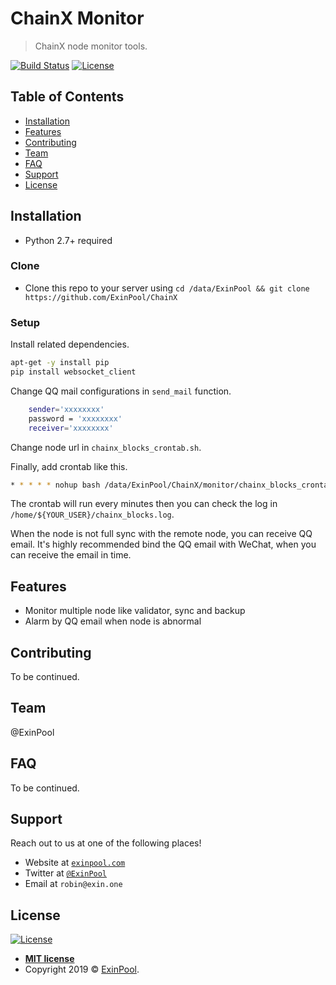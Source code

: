 # ChainX Monitor

> ChainX node monitor tools.

[![Build Status](http://img.shields.io/travis/badges/badgerbadgerbadger.svg?style=flat-square)](https://travis-ci.org/badges/badgerbadgerbadger) [![License](http://img.shields.io/:license-mit-blue.svg?style=flat-square)](http://badges.mit-license.org)

## Table of Contents 

- [Installation](#installation)
- [Features](#features)
- [Contributing](#contributing)
- [Team](#team)
- [FAQ](#faq)
- [Support](#support)
- [License](#license)

## Installation

- Python 2.7+ required

### Clone

- Clone this repo to your server using `cd /data/ExinPool && git clone https://github.com/ExinPool/ChainX`

### Setup

Install related dependencies.

``` bash
apt-get -y install pip
pip install websocket_client
```

Change QQ mail configurations in `send_mail` function.

``` bash
    sender='xxxxxxxx'
    password = 'xxxxxxxx'
    receiver='xxxxxxxx'
```

Change node url in `chainx_blocks_crontab.sh`.

Finally, add crontab like this.

``` bash
* * * * * nohup bash /data/ExinPool/ChainX/monitor/chainx_blocks_crontab.sh &
```

The crontab will run every minutes then you can check the log in `/home/${YOUR_USER}/chainx_blocks.log`.

When the node is not full sync with the remote node, you can receive QQ email. It's highly recommended bind the QQ email with WeChat, when you can receive the email in time.

## Features

- Monitor multiple node like validator, sync and backup
- Alarm by QQ email when node is abnormal

## Contributing

To be continued.

## Team

@ExinPool

## FAQ

To be continued.

## Support

Reach out to us at one of the following places!

- Website at <a href="https://exinpool.com" target="_blank">`exinpool.com`</a>
- Twitter at <a href="http://twitter.com/ExinPool" target="_blank">`@ExinPool`</a>
- Email at `robin@exin.one`

## License

[![License](http://img.shields.io/:license-mit-blue.svg?style=flat-square)](http://badges.mit-license.org)

- **[MIT license](http://opensource.org/licenses/mit-license.php)**
- Copyright 2019 © <a href="https://exinpool.com" target="_blank">ExinPool</a>.